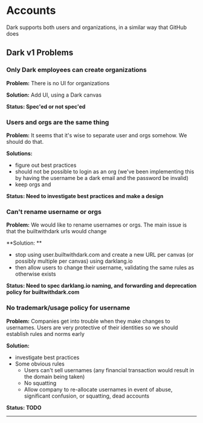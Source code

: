 # Accounts

Dark supports both users and organizations, in a similar way that GitHub does

## Dark v1 Problems

### Only Dark employees can create organizations

**Problem:** There is no UI for organizations

**Solution:** Add UI, using a Dark canvas

**Status: Spec'ed or not spec'ed**

### **Users and orgs are the same thing**

**Problem:** It seems that it's wise to separate user and orgs somehow. We should do that.

**Solutions:**

* figure out best practices
* should not be possible to login as an org (we've been implementing this by having the username be a dark email and the password be invalid)
* keep orgs and

**Status: Need to investigate best practices and make a design**

### Can't rename username or orgs

**Problem:** We would like to rename usernames or orgs. The main issue is that the builtwithdark urls would change

**Solution: **

* stop using user.builtwithdark.com and create a new URL per canvas (or possibly multiple per canvas) using darklang.io
* then allow users to change their username, validating the same rules as otherwise exists

**Status: Need to spec darklang.io naming, and forwarding and deprecation policy for builtwithdark.com**

### **No trademark/usage policy for username**

**Problem:** Companies get into trouble when they make changes to usernames. Users are very protective of their identities so we should establish rules and norms early

**Solution:**

* investigate best practices
* Some obvious rules
  * Users can't sell usernames (any financial transaction would result in the domain being taken)
  * No squatting
  * Allow company to re-allocate usernames in event of abuse, significant confusion, or squatting, dead accounts

**Status: TODO**

****

###
